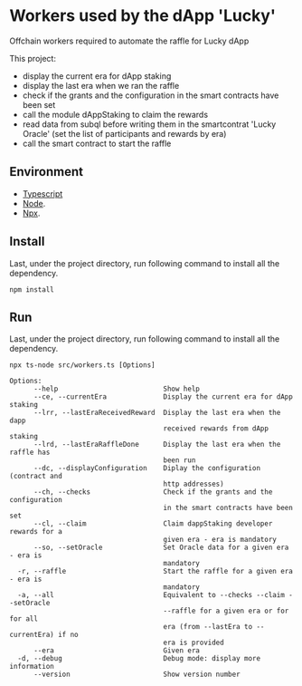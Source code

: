 # Workers used by the dApp 'Lucky'

Offchain workers required to automate the raffle for Lucky dApp

This project: 
- display the current era for dApp staking
- display the last era when we ran the raffle
- check if the grants and the configuration in the smart contracts have been set
- call the module dAppStaking to claim the rewards
- read data from subql before writing them in the smartcontrat 'Lucky Oracle' (set the list of participants and rewards by era)
- call the smart contract to start the raffle


## Environment

- [Typescript](https://www.typescriptlang.org/)
- [Node](https://nodejs.org/en/).
- [Npx](https://www.npmjs.com/package/npx/).

## Install 

Last, under the project directory, run following command to install all the dependency.

```
npm install
```

## Run

Last, under the project directory, run following command to install all the dependency.

```
npx ts-node src/workers.ts [Options]
```

```
Options:
      --help                          Show help                        
      --ce, --currentEra              Display the current era for dApp staking
      --lrr, --lastEraReceivedReward  Display the last era when the dapp
                                      received rewards from dApp staking
      --lrd, --lastEraRaffleDone      Display the last era when the raffle has
                                      been run
      --dc, --displayConfiguration    Diplay the configuration (contract and
                                      http addresses)
      --ch, --checks                  Check if the grants and the configuration
                                      in the smart contracts have been set
      --cl, --claim                   Claim dappStaking developer rewards for a
                                      given era - era is mandatory
      --so, --setOracle               Set Oracle data for a given era - era is
                                      mandatory
  -r, --raffle                        Start the raffle for a given era - era is
                                      mandatory
  -a, --all                           Equivalent to --checks --claim --setOracle
                                      --raffle for a given era or for for all
                                      era (from --lastEra to --currentEra) if no
                                      era is provided
      --era                           Given era                         
  -d, --debug                         Debug mode: display more information
      --version                       Show version number             
```